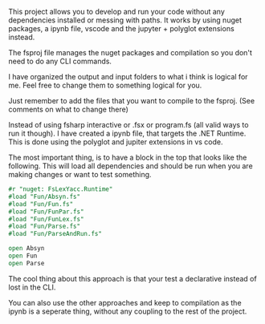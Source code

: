 This project allows you to develop and run your code without any dependencies installed or messing with paths. It works by using nuget packages, a ipynb file, vscode and the jupyter + polyglot extensions instead.

The fsproj file manages the nuget packages and compilation so you don't need to do any CLI commands. 

I have organized the output and input folders to what i think is logical for me. Feel free to change them to something logical for you.

Just remember to add the files that you want to compile to the fsproj. (See comments on what to change there)

Instead of using fsharp interactive or .fsx or program.fs (all valid ways to run it though). I have created a ipynb file, that targets the .NET Runtime. This is done using the polyglot and jupiter extensions in vs code.

The most important thing, is to have a block in the top that looks like the following. This will load all dependencies and should be run when you are making changes or want to test something.

```fsharp
#r "nuget: FsLexYacc.Runtime"
#load "Fun/Absyn.fs"
#load "Fun/Fun.fs"
#load "Fun/FunPar.fs"
#load "Fun/FunLex.fs"
#load "Fun/Parse.fs"
#load "Fun/ParseAndRun.fs"

open Absyn
open Fun
open Parse

```

The cool thing about this approach is that your test a declarative instead of lost in the CLI.

You can also use the other approaches and keep to compilation as the ipynb is a seperate thing, without any coupling to the rest of the project.


